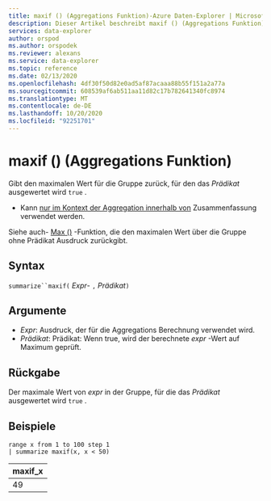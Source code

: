 ```yaml
---
title: maxif () (Aggregations Funktion)-Azure Daten-Explorer | Microsoft-Dokumentation
description: Dieser Artikel beschreibt maxif () (Aggregations Funktion) in Azure Daten-Explorer.
services: data-explorer
author: orspod
ms.author: orspodek
ms.reviewer: alexans
ms.service: data-explorer
ms.topic: reference
ms.date: 02/13/2020
ms.openlocfilehash: 4df30f50d82e0ad5af87acaaa88b55f151a2a77a
ms.sourcegitcommit: 608539af6ab511aa11d82c17b782641340fc8974
ms.translationtype: MT
ms.contentlocale: de-DE
ms.lasthandoff: 10/20/2020
ms.locfileid: "92251701"
---
```

# <a name="maxif-aggregation-function"></a>maxif () (Aggregations Funktion)

Gibt den maximalen Wert für die Gruppe zurück, für den das *Prädikat* ausgewertet wird `true` .

* Kann [nur im Kontext der Aggregation innerhalb von](summarizeoperator.md) Zusammenfassung verwendet werden.

Siehe auch- [Max ()](max-aggfunction.md) -Funktion, die den maximalen Wert über die Gruppe ohne Prädikat Ausdruck zurückgibt.

## <a name="syntax"></a>Syntax

`summarize``maxif(` *Expr*- `,` *Prädikat*`)`

## <a name="arguments"></a>Argumente

* *Expr*: Ausdruck, der für die Aggregations Berechnung verwendet wird. 
* *Prädikat*: Prädikat: Wenn true, wird der berechnete *expr* -Wert auf Maximum geprüft.

## <a name="returns"></a>Rückgabe

Der maximale Wert von *expr* in der Gruppe, für die das *Prädikat* ausgewertet wird `true` .

## <a name="examples"></a>Beispiele

```kusto
range x from 1 to 100 step 1
| summarize maxif(x, x < 50)
```

|maxif_x|
|---|
|49|